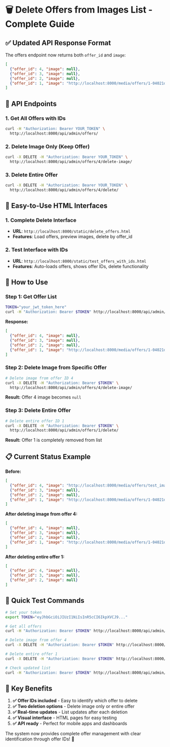 # 🗑️ Delete Offers from Images List - Complete Guide

## ✅ **Updated API Response Format**

The offers endpoint now returns both `offer_id` and `image`:

```json
[
  {"offer_id": 4, "image": null},
  {"offer_id": 3, "image": null}, 
  {"offer_id": 2, "image": null},
  {"offer_id": 1, "image": "http://localhost:8000/media/offers/1-04021da5.png"}
]
```

## 🔧 **API Endpoints**

### **1. Get All Offers with IDs**
```bash
curl -H "Authorization: Bearer YOUR_TOKEN" \
  http://localhost:8000/api/admin/offers/
```

### **2. Delete Image Only (Keep Offer)**
```bash
curl -X DELETE -H "Authorization: Bearer YOUR_TOKEN" \
  http://localhost:8000/api/admin/offers/4/delete-image/
```

### **3. Delete Entire Offer**
```bash
curl -X DELETE -H "Authorization: Bearer YOUR_TOKEN" \
  http://localhost:8000/api/admin/offers/4/delete/
```

## 📱 **Easy-to-Use HTML Interfaces**

### **1. Complete Delete Interface**
- **URL**: `http://localhost:8000/static/delete_offers.html`
- **Features**: Load offers, preview images, delete by offer_id

### **2. Test Interface with IDs**
- **URL**: `http://localhost:8000/static/test_offers_with_ids.html`
- **Features**: Auto-loads offers, shows offer IDs, delete functionality

## 🎯 **How to Use**

### **Step 1: Get Offer List**
```bash
TOKEN="your_jwt_token_here"
curl -H "Authorization: Bearer $TOKEN" http://localhost:8000/api/admin/offers/
```

**Response:**
```json
[
  {"offer_id": 4, "image": null},
  {"offer_id": 3, "image": null},
  {"offer_id": 2, "image": null},
  {"offer_id": 1, "image": "http://localhost:8000/media/offers/1-04021da5.png"}
]
```

### **Step 2: Delete Image from Specific Offer**
```bash
# Delete image from offer ID 4
curl -X DELETE -H "Authorization: Bearer $TOKEN" \
  http://localhost:8000/api/admin/offers/4/delete-image/
```

**Result:** Offer 4 image becomes `null`

### **Step 3: Delete Entire Offer**
```bash
# Delete entire offer ID 1
curl -X DELETE -H "Authorization: Bearer $TOKEN" \
  http://localhost:8000/api/admin/offers/1/delete/
```

**Result:** Offer 1 is completely removed from list

## 📋 **Current Status Example**

**Before:**
```json
[
  {"offer_id": 4, "image": "http://localhost:8000/media/offers/test_image.png"},
  {"offer_id": 3, "image": null},
  {"offer_id": 2, "image": null},
  {"offer_id": 1, "image": "http://localhost:8000/media/offers/1-04021da5.png"}
]
```

**After deleting image from offer 4:**
```json
[
  {"offer_id": 4, "image": null},
  {"offer_id": 3, "image": null},
  {"offer_id": 2, "image": null},
  {"offer_id": 1, "image": "http://localhost:8000/media/offers/1-04021da5.png"}
]
```

**After deleting entire offer 1:**
```json
[
  {"offer_id": 4, "image": null},
  {"offer_id": 3, "image": null},
  {"offer_id": 2, "image": null}
]
```

## 🚀 **Quick Test Commands**

```bash
# Set your token
export TOKEN="eyJhbGciOiJIUzI1NiIsInR5cCI6IkpXVCJ9..."

# Get all offers
curl -H "Authorization: Bearer $TOKEN" http://localhost:8000/api/admin/offers/

# Delete image from offer 4
curl -X DELETE -H "Authorization: Bearer $TOKEN" http://localhost:8000/api/admin/offers/4/delete-image/

# Delete entire offer 1
curl -X DELETE -H "Authorization: Bearer $TOKEN" http://localhost:8000/api/admin/offers/1/delete/

# Check updated list
curl -H "Authorization: Bearer $TOKEN" http://localhost:8000/api/admin/offers/
```

## 🎯 **Key Benefits**

1. **✅ Offer IDs included** - Easy to identify which offer to delete
2. **✅ Two deletion options** - Delete image only or entire offer
3. **✅ Real-time updates** - List updates after each deletion
4. **✅ Visual interface** - HTML pages for easy testing
5. **✅ API ready** - Perfect for mobile apps and dashboards

The system now provides complete offer management with clear identification through offer IDs! 🎉

